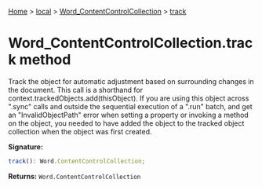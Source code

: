 [Home](./index) &gt; [local](local.md) &gt; [Word\_ContentControlCollection](local.word_contentcontrolcollection.md) &gt; [track](local.word_contentcontrolcollection.track.md)

# Word\_ContentControlCollection.track method

Track the object for automatic adjustment based on surrounding changes in the document. This call is a shorthand for context.trackedObjects.add(thisObject). If you are using this object across ".sync" calls and outside the sequential execution of a ".run" batch, and get an "InvalidObjectPath" error when setting a property or invoking a method on the object, you needed to have added the object to the tracked object collection when the object was first created.

**Signature:**
```javascript
track(): Word.ContentControlCollection;
```
**Returns:** `Word.ContentControlCollection`

